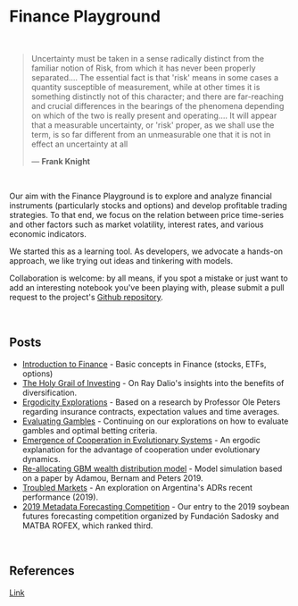Finance Playground
==============================
<br>

<blockquote><p class="quotation"> 
<span class="first-letter">U</span>ncertainty must be taken in a sense radically distinct from the familiar notion of Risk, from which it has never been properly separated.... The essential fact is that 'risk' means in some cases a quantity susceptible of measurement, while at other times it is something distinctly not of this character; and there are far-reaching and crucial differences in the bearings of the phenomena depending on which of the two is really present and operating.... It will appear that a measurable uncertainty, or 'risk' proper, as we shall use the term, is so far different from an unmeasurable one that it is not in effect an uncertainty at all <footer>— <b>Frank Knight</b></footer>
</blockquote>

<br>

Our aim with the Finance Playground is to explore and analyze financial instruments (particularly stocks and options) and develop profitable trading strategies. To that end, we focus on the relation between price time-series and other factors such as market volatility, interest rates, and various economic indicators.  

We started this as a learning tool. As developers, we advocate a hands-on approach, we like trying out ideas and tinkering with models.

Collaboration is welcome: by all means, if you spot a mistake or just want to add an interesting notebook you've been playing with, please submit a pull request to the project's [Github repository](https://github.com/lambdaclass/finance_playground/).

<br>

## Posts

- [Introduction to Finance](https://lambdaclass.com/finance_playground/intro_finance) - Basic concepts in Finance (stocks, ETFs, options) 
- [The Holy Grail of Investing](https://lambdaclass.com/finance_playground/diversification_dalio_holy_grail) - On Ray Dalio's insights into the benefits of diversification.
- [Ergodicity Explorations](https://lambdaclass.com/finance_playground/ergodicity_explorations) - Based on a research by Professor Ole Peters regarding insurance contracts, expectation values and time averages.
- [Evaluating Gambles](https://lambdaclass.com/finance_playground/evaluating_gambles) - Continuing on our explorations on how to evaluate gambles and optimal betting criteria. 
- [Emergence of Cooperation in Evolutionary Systems](https://lambdaclass.com/finance_playground/emergence_of_cooperation) - An ergodic explanation for the advantage of cooperation under evolutionary dynamics.
- [Re-allocating GBM wealth distribution model](https://lambdaclass.com/finance_playground/rgbm_animation/index.html) - Model simulation based on a paper by Adamou, Bernam and Peters 2019. 
- [Troubled Markets](https://lambdaclass.com/finance_playground/troubled_markets_and_volatility) - An exploration on Argentina's ADRs recent performance (2019).
- [2019 Metadata Forecasting Competition](https://lambdaclass.com/finance_playground/soy_price_prediction) - Our entry to the 2019 soybean futures forecasting competition organized by Fundación Sadosky and MATBA ROFEX, which ranked third.
 
<br> 

## References
[Link](https://lambdaclass.com/finance_playground/references)
